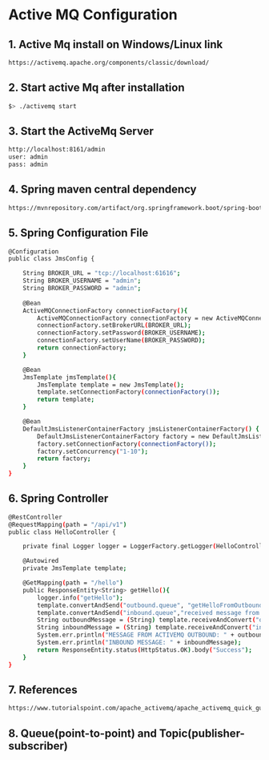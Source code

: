 # Active MQ Configuration

## 1. Active Mq install on Windows/Linux link

```sh
https://activemq.apache.org/components/classic/download/
```
## 2. Start active Mq after installation
```sh
$> ./activemq start
```
## 3. Start the ActiveMq Server
```sh
http://localhost:8161/admin
user: admin
pass: admin
```
## 4. Spring maven central dependency
```sh
https://mvnrepository.com/artifact/org.springframework.boot/spring-boot-starter-activemq/3.1.3
```
## 5. Spring Configuration File
```sh
@Configuration
public class JmsConfig {

	String BROKER_URL = "tcp://localhost:61616"; 
	String BROKER_USERNAME = "admin"; 
	String BROKER_PASSWORD = "admin";
	
	@Bean
	ActiveMQConnectionFactory connectionFactory(){
	    ActiveMQConnectionFactory connectionFactory = new ActiveMQConnectionFactory();
	    connectionFactory.setBrokerURL(BROKER_URL);
	    connectionFactory.setPassword(BROKER_USERNAME);
	    connectionFactory.setUserName(BROKER_PASSWORD);
	    return connectionFactory;
	}

	@Bean
	JmsTemplate jmsTemplate(){
	    JmsTemplate template = new JmsTemplate();
	    template.setConnectionFactory(connectionFactory());
	    return template;
	}

	@Bean
	DefaultJmsListenerContainerFactory jmsListenerContainerFactory() {
	    DefaultJmsListenerContainerFactory factory = new DefaultJmsListenerContainerFactory();
	    factory.setConnectionFactory(connectionFactory());
	    factory.setConcurrency("1-10");
	    return factory;
	}
}
```
## 6. Spring Controller
```sh
@RestController
@RequestMapping(path = "/api/v1")
public class HelloController {

	private final Logger logger = LoggerFactory.getLogger(HelloController.class);

	@Autowired
	private JmsTemplate template;

	@GetMapping(path = "/hello")
	public ResponseEntity<String> getHello(){
		logger.info("getHello");
		template.convertAndSend("outbound.queue", "getHelloFromOutboundQueue-Message1");
		template.convertAndSend("inbound.queue","received message from inbound.queue");
		String outboundMessage = (String) template.receiveAndConvert("outbound.queue");
		String inboundMessage = (String) template.receiveAndConvert("inbound.queue");
		System.err.println("MESSAGE FROM ACTIVEMQ OUTBOUND: " + outboundMessage);
		System.err.println("INBOUND MESSAGE: " + inboundMessage);
		return ResponseEntity.status(HttpStatus.OK).body("Success");
	}
}
```
## 7. References
```sh
https://www.tutorialspoint.com/apache_activemq/apache_activemq_quick_guide.htm
```

## 8. Queue(point-to-point) and Topic(publisher-subscriber)
